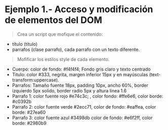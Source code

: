 # Ejemplo 1.- Acceso y modificación de elementos del DOM 

>  Crea un script que mofique el contenido:

*  título (titulo)
*  parrafos (clase parrafo), cada parrafo con un texto diferente.

>  Mofificar los estilos style de cada elemento.

*  Cuerpo: color de fondo:  #f4f4f4;   Fondo gris claro  y  texto centrado
*  Titulo: color #333, negrita, margen inferior 15px y en mayúsculas (text-transform:uppercase).
*  Parrafos: Tamaño fuente 18px,  padding 10px, ancho 60%, border izquierdo 5px solido, border radio 5px y altura línea 1.6
*  Parrafo 1: color fuente  rojo #e74c3c; , color fondo: #ffe6e6, color borde: #c0392b
*  Parrafo 2: color fuente verde #2ecc71, color de fondo: #eaffea, color borde: #27ea60
*  Parrafo 3: color fuente azul #3498db color de fondo: #e6f2ff, color borde: #2980b9



